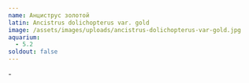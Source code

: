 ```yaml
---
name: Анциструс золотой
latin: Ancistrus dolichopterus var. gold
image: /assets/images/uploads/ancistrus-dolichopterus-var-gold.jpg
aquarium:
  - 5.2
soldout: false
---
```

\-
